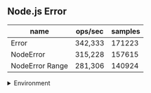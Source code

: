## Node.js Error

|name|ops/sec|samples|
|-|-|-|
|Error|342,333|171223|
|NodeError|315,228|157615|
|NodeError Range|281,306|140924|


<details>
<summary>Environment</summary>

* __Machine:__ linux x64 | 4 vCPUs | 7.6GB Mem
* __Run:__ Tue May 06 2025 18:47:02 GMT+0000 (Coordinated Universal Time)
* __Node:__ `v22.14.0`
</details>

<!--
{"environment":{"platform":"linux","arch":"x64","cpus":4,"totalMemory":7.597835540771484},"benchmarks":[{"name":"Error","samples":171223,"opsSec":342333.92808795825},{"name":"NodeError","samples":157615,"opsSec":315228.5404918575},{"name":"NodeError Range","samples":140924,"opsSec":281306.0436528676}]}-->
